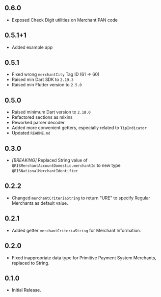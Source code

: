 ## 0.6.0

* Exposed Check Digit utilities on Merchant PAN code

## 0.5.1+1

* Added example app

## 0.5.1

* Fixed wrong `merchantCity` Tag ID (61 -> 60)
* Raised min Dart SDK to `2.19.3`
* Raised min Flutter version to `2.5.0`

## 0.5.0

* Raised minimum Dart version to `2.18.0`
* Refactored sections as mixins
* Reworked parser decoder
* Added more convenient getters, especially related to `TipIndicator`
* Updated `README.md`

## 0.3.0

* *\[BREAKING\]* Replaced String value of `QRISMerchantAccountDomestic.merchantId` to new type `QRISNationalMerchantIdentifier`

## 0.2.2

* Changed `merchantCriteriaString` to return "URE" to specify Regular Merchants as default value.

## 0.2.1

* Added getter `merchantCriteriaString` for Merchant Information.

## 0.2.0

* Fixed inappropriate data type for Primitive Payment System Merchants, replaced to String.

## 0.1.0

* Initial Release.
